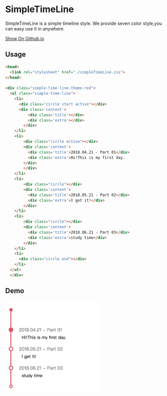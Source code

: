 # SimpleTimeLine
SimpleTimeLine is a simple timeline style.
We provide seven color style,you can easy use it in anywhere.    

<a href="https://unromanticman.github.io/SimpleTimeLine/">Show On Github.io</a>

## Usage
```html
<head>
  <link rel="stylesheet" href="./simpleTimeLine.css">
</head>

<div class="simple-time-line-theme-red">
  <ul class="simple-time-line">
    <li>
      <div class="circle start active"></div>
      <div class='content'> 
          <div class='title'></div>
          <div class='extra'></div>
        </div>
    </li>
    <li>
        <div class="circle active"></div>
        <div class='content'> 
          <div class='title'>2018.04.21 - Part 01</div>
          <div class='extra'>Hi!This is my first day.
        </div>
        </div>
    </li>
    <li>
        <div class="circle"></div>
        <div class='content'>
          <div class='title'>2018.05.21 - Part 02</div>
          <div class='extra'>I get it!</div>
        </div>
    </li>
    <li>
        <div class="circle"></div>
        <div class='content'>
          <div class='title'>2018.06.21 - Part 03</div>
          <div class='extra'>study time</div>
        </div>
    </li>
    <li>
      <div class="circle end"></div>
    </li>
  </ul>
  </div>
```

## Demo
<img width="300" src="https://github.com/unromanticman/SimpleTimeLine/blob/master/example.png?raw=true"/>

